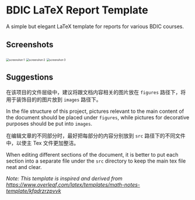 # BDIC LaTeX Report Template

A simple but elegant LaTeX template for reports for various BDIC courses.

## Screenshots

<img src="https://github.com/peylix/bdic-report-template-latex/blob/main/screenshots/screenshot-1.jpg" alt="screenshot-1" style="zoom:50%;" />
<img src="https://github.com/peylix/bdic-report-template-latex/blob/main/screenshots/screenshot-2.jpg" alt="screenshot-2" style="zoom:50%;" />
<img src="https://github.com/peylix/bdic-report-template-latex/blob/main/screenshots/screenshot-3.jpg" alt="screenshot-3" style="zoom:50%;" />

## Suggestions

在该项目的文件层级中，建议将跟文档内容相关的图片放在 `figures` 路径下，将用于装饰目的的图片放到 `images` 路径下。

In the file structure of this project, pictures relevant to the main content of the document should be placed under `figures`, while pictures for decorative purposes should be put into `images`.

在编辑文章的不同部分时，最好把每部分的内容分别放到 `src` 路径下的不同文件中，以使主 Tex 文件更加整洁。

When editing different sections of the document, it is better to put each section into a separate file under the `src` directory to keep the main tex file neat and clear.


*Note: This template is inspired and derived from https://www.overleaf.com/latex/templates/math-notes-template/kfqdrzrzpvvk*
